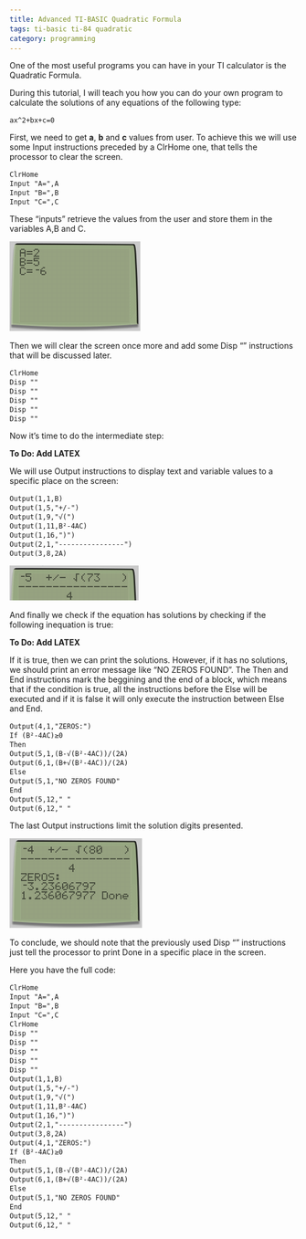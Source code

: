 ```yaml
---
title: Advanced TI-BASIC Quadratic Formula
tags: ti-basic ti-84 quadratic
category: programming
---
```


One of the most useful programs you can have in your TI calculator is the Quadratic Formula.

During this tutorial, I will teach you how you can do your own program to calculate the solutions of any equations of the following type:

```
ax^2+bx+c=0
```

First, we need to get **a**, **b** and **c** values from user. To achieve this we will use some Input instructions preceded by a ClrHome one, that tells the processor to clear the screen.

```
ClrHome
Input "A=",A
Input "B=",B
Input "C=",C
```

These “inputs” retrieve the values from the user and store them in the variables A,B and C.

![Inputs](/images/quadform1.png)

Then we will clear the screen once more and add some Disp “” instructions that will be discussed later.

```
ClrHome
Disp ""
Disp ""
Disp ""
Disp ""
Disp ""
```

Now it’s time to do the intermediate step:

**To Do: Add LATEX**

We will use Output instructions to display text and variable values to a specific place on the screen:

```
Output(1,1,­B)
Output(1,5,"+/-")
Output(1,9,"√(")
Output(1,11,B²-4AC)
Output(1,16,")")
Output(2,1,"----------------")
Output(3,8,2A)
```

![Inputs](/images/quadform2.png)

And finally we check if the equation has solutions by checking if the following inequation is true:

**To Do: Add LATEX**

If it is true, then we can print the solutions. However, if it has no solutions, we should print an error message like “NO ZEROS FOUND”. The Then and End instructions mark the beggining and the end of a block, which means that if the condition is true, all the instructions before the Else will be executed and if it is false it will only execute the instruction between Else and End.

```
Output(4,1,"ZEROS:")
If (B²-4AC)≥0
Then
Output(5,1,(­B-√(B²-4AC))/(2A)
Output(6,1,(­B+√(B²-4AC))/(2A)
Else
Output(5,1,"NO ZEROS FOUND"
End
Output(5,12," "
Output(6,12," "
```

The last Output instructions limit the solution digits presented.

![Inputs](/images/quadform3.png)

To conclude, we should note that the previously used Disp “” instructions just tell the processor to print Done in a specific place in the screen.

Here you have the full code:

```
ClrHome
Input "A=",A
Input "B=",B
Input "C=",C
ClrHome
Disp ""
Disp ""
Disp ""
Disp ""
Disp ""
Output(1,1,­B)
Output(1,5,"+/-")
Output(1,9,"√(")
Output(1,11,B²-4AC)
Output(1,16,")")
Output(2,1,"----------------")
Output(3,8,2A)
Output(4,1,"ZEROS:")
If (B²-4AC)≥0
Then
Output(5,1,(­B-√(B²-4AC))/(2A)
Output(6,1,(­B+√(B²-4AC))/(2A)
Else
Output(5,1,"NO ZEROS FOUND"
End
Output(5,12," "
Output(6,12," "
```